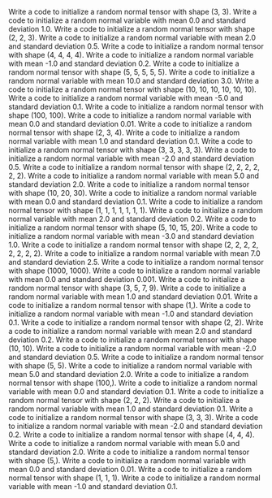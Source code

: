 Write a code to initialize a random normal tensor with shape (3, 3).
Write a code to initialize a random normal variable with mean 0.0 and standard deviation 1.0.
Write a code to initialize a random normal tensor with shape (2, 2, 3).
Write a code to initialize a random normal variable with mean 2.0 and standard deviation 0.5.
Write a code to initialize a random normal tensor with shape (4, 4, 4, 4).
Write a code to initialize a random normal variable with mean -1.0 and standard deviation 0.2.
Write a code to initialize a random normal tensor with shape (5, 5, 5, 5, 5).
Write a code to initialize a random normal variable with mean 10.0 and standard deviation 3.0.
Write a code to initialize a random normal tensor with shape (10, 10, 10, 10, 10, 10).
Write a code to initialize a random normal variable with mean -5.0 and standard deviation 0.1.
Write a code to initialize a random normal tensor with shape (100, 100).
Write a code to initialize a random normal variable with mean 0.0 and standard deviation 0.01.
Write a code to initialize a random normal tensor with shape (2, 3, 4).
Write a code to initialize a random normal variable with mean 1.0 and standard deviation 0.1.
Write a code to initialize a random normal tensor with shape (3, 3, 3, 3, 3).
Write a code to initialize a random normal variable with mean -2.0 and standard deviation 0.5.
Write a code to initialize a random normal tensor with shape (2, 2, 2, 2, 2, 2).
Write a code to initialize a random normal variable with mean 5.0 and standard deviation 2.0.
Write a code to initialize a random normal tensor with shape (10, 20, 30).
Write a code to initialize a random normal variable with mean 0.0 and standard deviation 0.1.
Write a code to initialize a random normal tensor with shape (1, 1, 1, 1, 1, 1, 1).
Write a code to initialize a random normal variable with mean 2.0 and standard deviation 0.2.
Write a code to initialize a random normal tensor with shape (5, 10, 15, 20).
Write a code to initialize a random normal variable with mean -3.0 and standard deviation 1.0.
Write a code to initialize a random normal tensor with shape (2, 2, 2, 2, 2, 2, 2, 2).
Write a code to initialize a random normal variable with mean 7.0 and standard deviation 2.5.
Write a code to initialize a random normal tensor with shape (1000, 1000).
Write a code to initialize a random normal variable with mean 0.0 and standard deviation 0.001.
Write a code to initialize a random normal tensor with shape (3, 5, 7, 9).
Write a code to initialize a random normal variable with mean 1.0 and standard deviation 0.01.
Write a code to initialize a random normal tensor with shape (1,).
Write a code to initialize a random normal variable with mean -1.0 and standard deviation 0.1.
Write a code to initialize a random normal tensor with shape (2, 2).
Write a code to initialize a random normal variable with mean 2.0 and standard deviation 0.2.
Write a code to initialize a random normal tensor with shape (10, 10).
Write a code to initialize a random normal variable with mean -2.0 and standard deviation 0.5.
Write a code to initialize a random normal tensor with shape (5, 5).
Write a code to initialize a random normal variable with mean 5.0 and standard deviation 2.0.
Write a code to initialize a random normal tensor with shape (100,).
Write a code to initialize a random normal variable with mean 0.0 and standard deviation 0.1.
Write a code to initialize a random normal tensor with shape (2, 2, 2).
Write a code to initialize a random normal variable with mean 1.0 and standard deviation 0.1.
Write a code to initialize a random normal tensor with shape (3, 3, 3).
Write a code to initialize a random normal variable with mean -2.0 and standard deviation 0.2.
Write a code to initialize a random normal tensor with shape (4, 4, 4).
Write a code to initialize a random normal variable with mean 5.0 and standard deviation 2.0.
Write a code to initialize a random normal tensor with shape (5,).
Write a code to initialize a random normal variable with mean 0.0 and standard deviation 0.01.
Write a code to initialize a random normal tensor with shape (1, 1, 1).
Write a code to initialize a random normal variable with mean -1.0 and standard deviation 0.1.